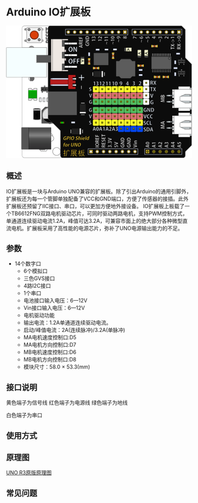 # Arduino IO扩展板

![](../../.gitbook/assets/扩展.png)

## 概述

IO扩展板是一块与Arduino UNO兼容的扩展板。除了引出Arduino的通用引脚外，扩展板还为每一个管脚单独配备了VCC和GND端口，方便了传感器的接插。此外扩展板还预留了IIC接口、串口，可以更加方便地外接设备。 IO扩展板上板载了一个TB6612FNG双路电机驱动芯片，可同时驱动两路电机，支持PWM控制方式，单通道连续驱动电流1.2A，峰值可达3.2A，可兼容市面上的绝大部分各种微型直流电机。扩展板采用了高性能的电源芯片，弥补了UNO电源输出能力的不足。

## 参数

* 14个数字口
  * 6个模拟口
  * 三色GVS接口
  * 4路I2C接口
  * 1个串口
  * 电池接口输入电压：6—12V
  * Vin接口输入电压：6—12V
  * 电机驱动功能
  * 输出电流：1.2A单通道连续驱动电流。
  * 启动/峰值电流：2A\(连续脉冲\)/3.2A\(单脉冲\)
  * MA电机速度控制口:D5
  * MA电机方向控制口:D7
  * MB电机速度控制口:D6
  * MB电机方向控制口:D8
  * 模块尺寸：58.0 × 53.3\(mm\)

## 接口说明

黄色端子为信号线 红色端子为电源线 绿色端子为地线

白色端子为串口

## 使用方式

## 原理图

[UNO R3原版原理图](https://www.arduino.cc/en/uploads/Main/Arduino_Uno_Rev3-schematic.pdf)

## 常见问题


